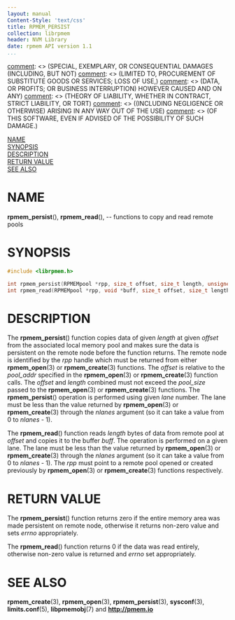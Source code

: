 ```yaml
---
layout: manual
Content-Style: 'text/css'
title: RPMEM_PERSIST
collection: librpmem
header: NVM Library
date: rpmem API version 1.1
...
```


[comment]: <> (Copyright 2017, Intel Corporation)

[comment]: <> (Redistribution and use in source and binary forms, with or without)
[comment]: <> (modification, are permitted provided that the following conditions)
[comment]: <> (are met:)
[comment]: <> (    * Redistributions of source code must retain the above copyright)
[comment]: <> (      notice, this list of conditions and the following disclaimer.)
[comment]: <> (    * Redistributions in binary form must reproduce the above copyright)
[comment]: <> (      notice, this list of conditions and the following disclaimer in)
[comment]: <> (      the documentation and/or other materials provided with the)
[comment]: <> (      distribution.)
[comment]: <> (    * Neither the name of the copyright holder nor the names of its)
[comment]: <> (      contributors may be used to endorse or promote products derived)
[comment]: <> (      from this software without specific prior written permission.)

[comment]: <> (THIS SOFTWARE IS PROVIDED BY THE COPYRIGHT HOLDERS AND CONTRIBUTORS)
[comment]: <> ("AS IS" AND ANY EXPRESS OR IMPLIED WARRANTIES, INCLUDING, BUT NOT)
[comment]: <> (LIMITED TO, THE IMPLIED WARRANTIES OF MERCHANTABILITY AND FITNESS FOR)
[comment]: <> (A PARTICULAR PURPOSE ARE DISCLAIMED. IN NO EVENT SHALL THE COPYRIGHT)
[comment]: <> (OWNER OR CONTRIBUTORS BE LIABLE FOR ANY DIRECT, INDIRECT, INCIDENTAL,)
[comment]: <> (SPECIAL, EXEMPLARY, OR CONSEQUENTIAL DAMAGES (INCLUDING, BUT NOT)
[comment]: <> (LIMITED TO, PROCUREMENT OF SUBSTITUTE GOODS OR SERVICES; LOSS OF USE,)
[comment]: <> (DATA, OR PROFITS; OR BUSINESS INTERRUPTION) HOWEVER CAUSED AND ON ANY)
[comment]: <> (THEORY OF LIABILITY, WHETHER IN CONTRACT, STRICT LIABILITY, OR TORT)
[comment]: <> ((INCLUDING NEGLIGENCE OR OTHERWISE) ARISING IN ANY WAY OUT OF THE USE)
[comment]: <> (OF THIS SOFTWARE, EVEN IF ADVISED OF THE POSSIBILITY OF SUCH DAMAGE.)

[comment]: <> (rpmem_persist.3 -- page for most commonly used librpmem functions)

[NAME](#name)<br />
[SYNOPSIS](#synopsis)<br />
[DESCRIPTION](#description)<br />
[RETURN VALUE](#return-value)<br />
[SEE ALSO](#see-also)<br />


# NAME #

**rpmem_persist**(), **rpmem_read**(),
-- functions to copy and read remote pools


# SYNOPSIS #

```c
#include <librpmem.h>

int rpmem_persist(RPMEMpool *rpp, size_t offset, size_t length, unsigned lane);
int rpmem_read(RPMEMpool *rpp, void *buff, size_t offset, size_t length, unsigned lane);
```


# DESCRIPTION #

The **rpmem_persist**() function copies data of given *length* at given
*offset* from the associated local memory pool and makes sure the data is
persistent on the remote node before the function returns. The remote node
is identified by the *rpp* handle which must be returned from either
**rpmem_open**(3) or **rpmem_create**(3) functions. The *offset* is relative
to the *pool_addr* specified in the **rpmem_open**(3) or **rpmem_create**(3)
function calls. The *offset* and *length* combined must not exceed the
*pool_size* passed to the **rpmem_open**(3) or **rpmem_create**(3) functions.
The **rpmem_persist**() operation is performed using given *lane* number.
The lane must be less than the value returned by **rpmem_open**(3) or
**rpmem_create**(3) through the *nlanes* argument (so it can take a value
from 0 to *nlanes* - 1).

The **rpmem_read**() function reads *length* bytes of data from remote pool
at *offset* and copies it to the buffer *buff*. The operation is performed on
a given lane. The lane must be less than the value returned by **rpmem_open**(3)
or **rpmem_create**(3) through the *nlanes* argument (so it can take a value
from 0 to *nlanes* - 1). The *rpp* must point to a remote pool opened or created
previously by **rpmem_open**(3) or **rpmem_create**(3) functions respectively.


# RETURN VALUE #

The **rpmem_persist**() function returns zero if the entire memory area was
made persistent on remote node, otherwise it returns non-zero value and sets
*errno* appropriately.

The **rpmem_read**() function returns 0 if the data was read entirely,
otherwise non-zero value is returned and *errno* set appropriately.


# SEE ALSO #

**rpmem_create**(3), **rpmem_open**(3), **rpmem_persist**(3),
**sysconf**(3), **limits.conf**(5), **libpmemobj**(7)
and **<http://pmem.io>**
